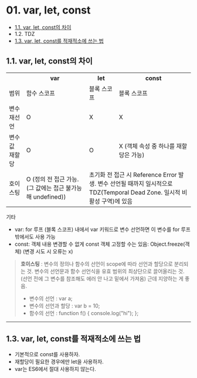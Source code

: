 # 01. var, let, const

- [1.1. var, let, const의 차이](#11-var-let-const의-차이)
- 1.2. TDZ
- [1.3. var, let, const를 적재적소에 쓰는 법](#13-var-let-const를-적재적소에-쓰는-법)

## 1.1. var, let, const의 차이

<table>
  <tr>
    <th></th>
    <th>var</th>
    <th>let</th>
    <th>const</th>
  </tr>
  <tr>
    <td>범위</td>
    <td>함수 스코프</td>
    <td>블록 스코프</td>
    <td>블록 스코프</td>
  </tr>
  <tr>
    <td>변수 재선언</td>
    <td>O</td>
    <td>X</td>
    <td>X</td>
  </tr>
    <tr>
    <td>변수값 재할당</td>
    <td>O</td>
    <td>O</td>
    <td>X (객체 속성 중 하나를 재할당은 가능)</td>
  </tr>
    <tr>
    <td>호이스팅</td>
    <td>O (정의 전 접근 가능. (그 값에는 접근 불가능해 undefined))</td>
    <td colspan="2">초기화 전 접근 시 Reference Error 발생. 변수 선언될 때까지 일시적으로 TDZ(Temporal Dead Zone. 일시적 비활성 구역)에 있음</td>    
  </tr>
</table>

  
기타

- var: for 루프 (블록 스코프) 내에서 var 키워드로 변수 선언하면 이 변수를 for 루프 밖에서도 사용 가능
- const: 객체 내용 변경할 수 없게 const 객체 고정할 수는 있음: Object.freeze(객체) (변경 시도 시 오류는 x)

> **호이스팅** : 변수의 정의나 함수의 선언이 scope에 따라 선언과 할당으로 분리되는 것. 변수의 선언문과 함수 선언식을 유효 범위의 최상단으로 끌어올리는 것. (선언 전에 그 변수를 참조해도 에러 안 나고 밑에서 가져옴) 근데 지양하는 게 좋음.
> 
> - 변수의 선언 : var a;
> - 변수의 선언과 할당 : var b = 10;
> - 함수의 선언 : function f() { console.log("hi"); };


---



## 1.3. var, let, const를 적재적소에 쓰는 법

- 기본적으로 const를 사용하자.
- 재할당이 필요한 경우에만 let을 사용하자.
- var는 ES6에서 절대 사용하지 않는다.
